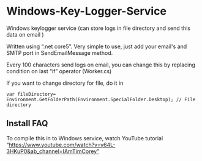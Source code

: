 # Windows-Key-Logger-Service
Windows keylogger service (can store logs in file directory and send this data on email )

Written using “.net core5”. Very simple to use, just add your email's and SMTP port in SendEmailMessage method.

Every 100 characters send logs on email, you can change this by replacing condition on last “if” operator (Worker.cs)

If you want to change directory for file, do it in 

`var fileDirectory= Environment.GetFolderPath(Environment.SpecialFolder.Desktop); // File directory`

## Install FAQ

To compile this in to Windows service, watch YouTube tutorial “https://www.youtube.com/watch?v=y64L-3HKuP0&ab_channel=IAmTimCorey”
